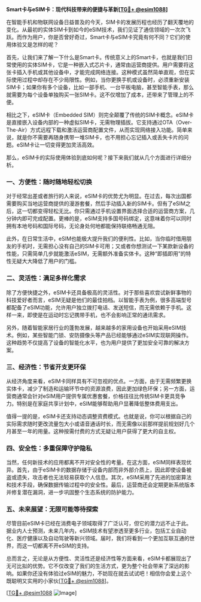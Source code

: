 **Smart卡与eSIM卡：现代科技带来的便捷与革新[[TG💪+ @esim1088](https://t.me/s/esim1088)]**

在智能手机和物联网设备日益普及的今天，SIM卡的发展历程也经历了翻天覆地的变化。从最初的实体SIM卡到如今的eSIM技术，我们见证了通信领域的一次次飞跃。而作为用户，你是否曾好奇过，Smart卡与eSIM卡究竟有何不同？它们的使用体验又是怎样的呢？

首先，让我们来了解一下什么是Smart卡。传统意义上的Smart卡，也就是我们日常使用的实体SIM卡，它是一种嵌入式芯片卡，通常由运营商提供。用户需要将这张卡插入手机或其他设备中，才能完成网络连接。这种模式虽然简单直观，但在实际使用过程中却存在不少局限性。例如，当你更换手机或设备时，必须重新安装SIM卡；如果你有多个设备，比如一部手机、一台平板电脑，甚至智能手表，那么就需要为每个设备单独购买一张SIM卡。这不仅增加了成本，还带来了管理上的不便。

相比之下，eSIM卡（Embedded SIM）则完全颠覆了传统的SIM卡概念。eSIM卡是直接嵌入设备内部的一种虚拟SIM卡，无需物理插拔。它支持通过OTA（Over-The-Air）方式远程下载和激活运营商配置文件，从而实现网络接入功能。简单来说，就是你不需要再随身携带一堆SIM卡，也不用担心忘记插入或丢失卡片的问题。eSIM卡让一切变得更加灵活高效。

那么，eSIM卡的实际使用体验到底如何呢？接下来我们就从几个方面进行详细分析。

### **一、方便性：随时随地轻松切换**

对于经常出差或者旅行的人来说，eSIM卡的优势尤为明显。在过去，每次出国都需要购买当地运营商提供的漫游套餐，然后手动插入新的SIM卡。但有了eSIM之后，这一切都变得轻松无比。你只需通过手机设置界面选择合适的运营商方案，几分钟内即可完成配置。更棒的是，eSIM支持多国号码绑定，这意味着你可以同时拥有本地号码和国际号码，无论身处何地都能保持联络畅通无阻。

此外，在日常生活中，eSIM也能极大提升我们的便利性。比如，当你临时借用朋友的手机时，无需担心没有自己的SIM卡可用；又或者你想测试一下某款新设备的性能，只需简单几步就能激活eSIM，无需额外准备实体卡。这种“即插即用”的特性无疑大大降低了用户的门槛。

### **二、灵活性：满足多样化需求**

除了方便快捷之外，eSIM卡还具备极高的灵活性。对于那些喜欢尝试新鲜事物的科技爱好者而言，eSIM无疑是他们的最佳拍档。以智能手表为例，很多高端型号都配备了eSIM功能，允许用户独立拨打电话、发送短信，而无需依赖于手机。这样一来，即使是在运动时忘记携带手机，也不会影响正常的通讯需求。

另外，随着智能家居行业的蓬勃发展，越来越多的家用设备也开始采用eSIM技术。例如，某些智能门锁、安防摄像头等产品已经能够通过eSIM实现联网操作。这种趋势不仅提高了设备的智能化水平，也为用户提供了更加安全可靠的解决方案。

### **三、经济性：节省开支更环保**

从经济角度来看，eSIM卡同样具有不可忽视的优点。一方面，由于无需频繁更换实体卡，减少了制造和运输环节中的资源浪费，因此更加绿色环保；另一方面，运营商通常会针对eSIM用户提供专属优惠套餐，价格往往比传统SIM卡更具竞争力。特别是在家庭共享计划中，eSIM能够帮助用户显著降低整体费用支出。

值得一提的是，eSIM卡还支持动态调整资费模式。也就是说，你可以根据自己的实际需求随时更改流量包大小或语音通话时长，而无需像以前那样提前规划好几个月甚至一年的用量。这种按需付费的方式无疑让用户获得了更大的自主权。

### **四、安全性：多重保障守护隐私**

当然，任何新技术的应用都离不开对安全性的考量。在这方面，eSIM同样表现优异。首先，由于eSIM卡的数据存储于设备内部而非外部介质上，因此即使设备被盗或遗失，攻击者也无法轻易获取个人信息。其次，eSIM采用了先进的加密算法和技术手段，确保数据传输过程中的安全性。最后，运营商还会定期更新系统版本并修复潜在漏洞，进一步巩固整个生态系统的防护能力。

### **五、未来展望：无限可能等待探索**

尽管目前eSIM卡已经在消费电子领域取得了广泛认可，但它的潜力远不止于此。据业内人士预测，未来几年内，eSIM技术有望渗透至更多行业，包括工业自动化、医疗健康以及自动驾驶等新兴领域。届时，我们将看到一个更加互联互通的世界，而这一切都离不开eSIM的支持。

总而言之，无论是从方便性、灵活性还是经济性等方面来看，eSIM卡都展现出了无可比拟的优势。它不仅改变了我们的生活方式，更为整个社会带来了深远的影响。如果你还没有体验过eSIM的魅力，不妨现在就去试试吧！相信你会爱上这个既聪明又实用的小家伙[[TG💪+ @esim1088](https://t.me/s/esim1088)]。

[[TG💪+ @esim1088](https://t.me/s/esim1088) ![Image](https://i.postimg.cc/4NQfJmqS/Snipaste-2025-05-13-00-14-12.png)]